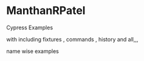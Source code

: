 # ManthanRPatel
Cypress Examples

with including fixtures , commands , history and all,,,

name wise examples
